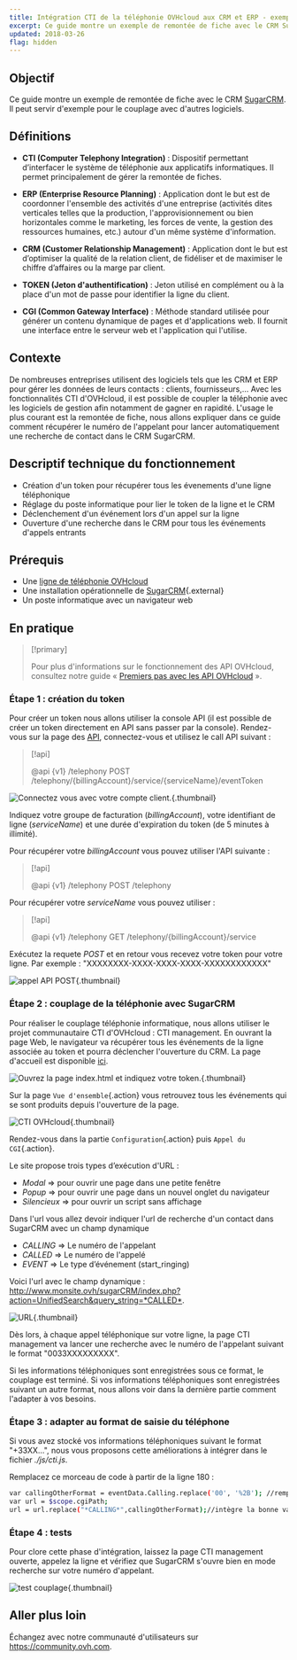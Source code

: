 ```yaml
---
title: Intégration CTI de la téléphonie OVHcloud aux CRM et ERP - exemple avec SugarCRM
excerpt: Ce guide montre un exemple de remontée de fiche avec le CRM SugarCRM
updated: 2018-03-26
flag: hidden
---
```


## Objectif

Ce guide montre un exemple de remontée de fiche avec le CRM [SugarCRM](http://www.sugarcrm.com/fr). Il peut servir d'exemple pour le couplage avec d'autres logiciels.

## Définitions

- **CTI (Computer Telephony Integration)** : Dispositif permettant d’interfacer le système de téléphonie aux applicatifs informatiques. Il permet principalement de gérer la remontée de fiches.

- **ERP (Enterprise Resource Planning)** : Application dont le but est de coordonner l'ensemble des activités d'une entreprise (activités dites verticales telles que la production, l'approvisionnement ou bien horizontales comme le marketing, les forces de vente, la gestion des ressources humaines, etc.) autour d'un même système d'information. 

- **CRM (Customer Relationship Management)** : Application dont le but est d’optimiser la qualité de la relation client, de fidéliser et de maximiser le chiffre d’affaires ou la marge par client.

- **TOKEN (Jeton d'authentification)** : Jeton utilisé en complément ou à la place d'un mot de passe pour identifier la ligne du client.

- **CGI (Common Gateway Interface)** : Méthode standard utilisée pour générer un contenu dynamique de pages et d'applications web. Il fournit une interface entre le serveur web et l'application qui l'utilise.

## Contexte

De nombreuses entreprises utilisent des logiciels tels que les CRM et ERP pour gérer les données de leurs contacts : clients, fournisseurs,...
Avec les fonctionnalités CTI d'OVHcloud, il est possible de coupler la téléphonie avec les logiciels de gestion afin notamment de gagner en rapidité. L'usage le plus courant est la remontée de fiche, nous allons expliquer dans ce guide comment récupérer le numéro de l'appelant pour lancer automatiquement une recherche de contact dans le CRM SugarCRM.

## Descriptif technique du fonctionnement

- Création d'un token pour récupérer tous les évenements d'une ligne téléphonique
- Réglage du poste informatique pour lier le token de la ligne et le CRM
- Déclenchement d'un événement lors d'un appel sur la ligne
- Ouverture d'une recherche dans le CRM pour tous les événements d'appels entrants

## Prérequis

- Une [ligne de téléphonie OVHcloud](https://www.ovhtelecom.fr/telephonie/voip/)
- Une installation opérationnelle de [SugarCRM](https://www.sugarcrm.com/fr/){.external}
- Un poste informatique avec un navigateur web

## En pratique

> [!primary]
>
> Pour plus d'informations sur le fonctionnement des API OVHcloud, consultez notre guide « [Premiers pas avec les API OVHcloud](/pages/manage_and_operate/api/first-steps) ».
>

### Étape 1 : création du token

Pour créer un token nous allons utiliser la console API (il est possible de créer un token directement en API sans passer par la console). Rendez-vous sur la page des [API](https://api.ovh.com/), connectez-vous et utilisez le call API suivant :

> [!api]
>
> @api {v1} /telephony POST /telephony/{billingAccount}/service/{serviceName}/eventToken
> 

![Connectez vous avec votre compte client.](images/img_2582.jpg){.thumbnail}

Indiquez votre groupe de facturation (*billingAccount*), votre identifiant de ligne (*serviceName*) et une durée d'expiration du token (de 5 minutes à illimité).

Pour récupérer votre *billingAccount* vous pouvez utiliser l'API suivante :

> [!api]
>
> @api {v1} /telephony POST /telephony
> 

Pour récupérer votre *serviceName* vous pouvez utiliser :

> [!api]
>
> @api {v1} /telephony GET /telephony/{billingAccount}/service
> 

Exécutez la requete *POST* et en retour vous recevez votre token pour votre ligne. Par exemple : "XXXXXXXX-XXXX-XXXX-XXXX-XXXXXXXXXXXX"

![appel API POST](images/img_2581.jpg){.thumbnail}

### Étape 2 : couplage de la téléphonie avec SugarCRM

Pour réaliser le couplage téléphonie informatique, nous allons utiliser le projet communautaire CTI d'OVHcloud : CTI management. En ouvrant la page Web, le navigateur va récupérer tous les événements de la ligne associée au token et pourra déclencher l'ouverture du CRM. La page d'accueil est disponible [ici](https://events.voip.ovh.net/demo/cti/).

![Ouvrez la page index.html et indiquez votre token.](images/img_2583.jpg){.thumbnail}

Sur la page `Vue d'ensemble`{.action} vous retrouvez tous les événements qui se sont produits depuis l'ouverture de la page.

![CTI OVHcloud](images/img_2584.png){.thumbnail}

Rendez-vous dans la partie `Configuration`{.action} puis `Appel du CGI`{.action}.

Le site propose trois types d’exécution d'URL :

- *Modal* => pour ouvrir une page dans une petite fenêtre
- *Popup* => pour ouvrir une page dans un nouvel onglet du navigateur
- *Silencieux* => pour ouvrir un script sans affichage

Dans l'url vous allez devoir indiquer l'url de recherche d'un contact dans SugarCRM avec un champ dynamique

- *CALLING* => Le numéro de l'appelant
- *CALLED* => Le numéro de l'appelé
- *EVENT* => Le type d’événement (start_ringing)

Voici l'url avec le champ dynamique : <http://www.monsite.ovh/sugarCRM/index.php?action=UnifiedSearch&query_string=*CALLED*>.

![URL](images/img_2585.jpg){.thumbnail}

Dès lors, à chaque appel téléphonique sur votre ligne, la page CTI management va lancer une recherche avec le numéro de l'appelant suivant le format "0033XXXXXXXXX".

Si les informations téléphoniques sont enregistrées sous ce format, le couplage est terminé. Si vos informations téléphoniques sont enregistrées suivant un autre format, nous allons voir dans la dernière partie comment l'adapter à vos besoins.

### Étape 3 : adapter au format de saisie du téléphone

Si vous avez stocké vos informations téléphoniques suivant le format "+33XX...", nous vous proposons cette améliorations à intégrer dans le fichier *./js/cti.js*.

Remplacez ce morceau de code à partir de la ligne 180 :

```bash
var callingOtherFormat = eventData.Calling.replace('00', '%2B'); //remplace 00 par + en encodé
var url = $scope.cgiPath;
url = url.replace("*CALLING*",callingOtherFormat);//intègre la bonne variable
```

### Étape 4 : tests

Pour clore cette phase d'intégration, laissez la page CTI management ouverte, appelez la ligne et vérifiez que SugarCRM s'ouvre bien en mode recherche sur votre numéro d'appelant.

![test couplage](images/img_2586.png){.thumbnail}

## Aller plus loin

Échangez avec notre communauté d'utilisateurs sur <https://community.ovh.com>.

